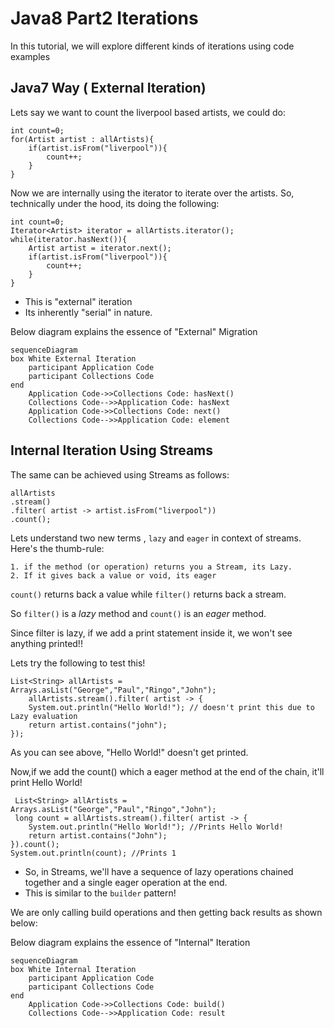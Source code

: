 # Java8 Part2 Iterations

In this tutorial, we will explore different kinds of iterations using code examples

## Java7 Way ( External Iteration)
Lets say we want to count the liverpool based artists, we could do:
```
int count=0;
for(Artist artist : allArtists){
    if(artist.isFrom("liverpool")){
        count++;
    }
}
```
Now we are internally using the iterator to iterate over the artists.
So, technically under the hood, its doing the following:
```
int count=0;
Iterator<Artist> iterator = allArtists.iterator();
while(iterator.hasNext()){
    Artist artist = iterator.next();
    if(artist.isFrom("liverpool")){
        count++;
    }
}
```
- This is "external" iteration
- Its inherently "serial" in nature.

Below diagram explains the essence of "External" Migration
```mermaid
sequenceDiagram
box White External Iteration
    participant Application Code
    participant Collections Code
end 
    Application Code->>Collections Code: hasNext()
    Collections Code-->>Application Code: hasNext
    Application Code->>Collections Code: next()
    Collections Code-->>Application Code: element
```

## Internal Iteration Using Streams
The  same can be achieved using Streams as follows:
```
allArtists 
.stream()
.filter( artist -> artist.isFrom("liverpool"))
.count();
```

Lets understand two new terms , `lazy` and `eager` in context of streams.
Here's the thumb-rule: 

    1. if the method (or operation) returns you a Stream, its Lazy.
    2. If it gives back a value or void, its eager


`count()` returns back a value while `filter()` returns back a stream.

So  `filter()` is a  *lazy* method and `count()` is an *eager* method.

Since filter is lazy, if we add a print statement inside it, we won't see anything printed!!

Lets try the following to test this!
```
List<String> allArtists = Arrays.asList("George","Paul","Ringo","John");
    allArtists.stream().filter( artist -> {
    System.out.println("Hello World!"); // doesn't print this due to Lazy evaluation
    return artist.contains("john");
});
```

As you can see above, "Hello World!" doesn't get printed.

Now,if we add the count() which a eager method at the end of the chain, it'll print Hello World!

```
 List<String> allArtists = Arrays.asList("George","Paul","Ringo","John");
 long count = allArtists.stream().filter( artist -> {
    System.out.println("Hello World!"); //Prints Hello World!
    return artist.contains("John");
}).count();
System.out.println(count); //Prints 1
```

- So, in Streams, we'll have a sequence of lazy operations chained together and a single eager operation at the end.
- This is similar to the `builder` pattern!

We are only calling build operations and then getting back results as shown below:

Below diagram explains the essence of "Internal" Iteration
```mermaid
sequenceDiagram
box White Internal Iteration
    participant Application Code
    participant Collections Code
end 
    Application Code->>Collections Code: build()
    Collections Code-->>Application Code: result
```
